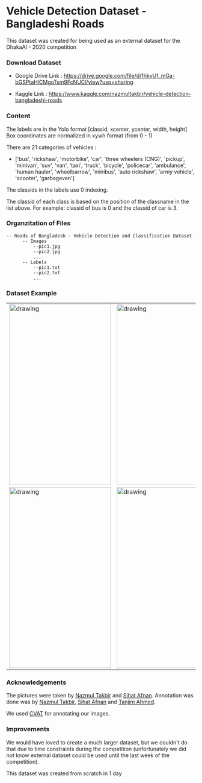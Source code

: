 # Vehicle Detection Dataset - Bangladeshi Roads
This dataset was created for being used as an external dataset for the DhakaAI - 2020 competition

### Download Dataset

* Google Drive Link : https://drive.google.com/file/d/1hkvUf_mGa-bGSPtaHlCMgoTsm9FcNUCl/view?usp=sharing

* Kaggle Link : https://www.kaggle.com/nazmultakbir/vehicle-detection-bangladeshi-roads

### Content

The labels are in the Yolo format [classid, xcenter, ycenter, width, height]
Box coordinates are normalized in xywh format (from 0 - 1)

There are 21 categories of vehicles :
* ['bus',  'rickshaw',  'motorbike',  'car',  'three wheelers (CNG)',  'pickup',  'minivan',  'suv',  'van',  'taxi',  'truck',  'bicycle',  'policecar',  'ambulance',  'human hauler',  'wheelbarrow',  'minibus',  'auto rickshaw',  'army vehicle',  'scooter',  'garbagevan']

The classids in the labels use 0 indexing. 

The classid of each class is based on the position of the classname in the list above. For example: classid of bus is 0 and the classid of car is 3.

### Organzitation of Files
```
-- Roads of Bangladesh - Vehicle Detection and Classification Dataset
      -- Images
          --pic1.jpg
          --pic2.jpg
          ...
      -- Labels
          --pic1.txt
          --pic2.txt
          ...
```

### Dataset Example
<table>
  <tr>
    <td> <img src="sample_pics/1.jpeg" alt="drawing" height="480" width="270"/> </td>
    <td> <img src="sample_pics/2.jpeg" alt="drawing" height="480" width="270"/> </td>
  </tr>
  <tr>
    <td> <img src="sample_pics/3.jpeg" alt="drawing" height="480" width="270"/> </td>
    <td> <img src="sample_pics/4.jpeg" alt="drawing" height="480" width="270"/> </td>
  </tr>
</table>

### Acknowledgements

The pictures were taken by [Nazmul Takbir](https://www.kaggle.com/nazmultakbir) and [Sihat Afnan](https://www.kaggle.com/sihatafnan).
Annotation was done was by [Nazmul Takbir](https://www.kaggle.com/nazmultakbir), [Sihat Afnan](https://www.kaggle.com/sihatafnan) and [Tanjim Ahmed](https://www.kaggle.com/tanjimahmedkhan).

We used [CVAT](https://cvat.org) for annotating our images.

###  Improvements

We would have loved to create a much larger dataset, but we couldn't do that due to time constraints during the competition (unfortunately we did not know external dataset could be used until the last week of the competition). 

This dataset was created from scratch in 1 day  
